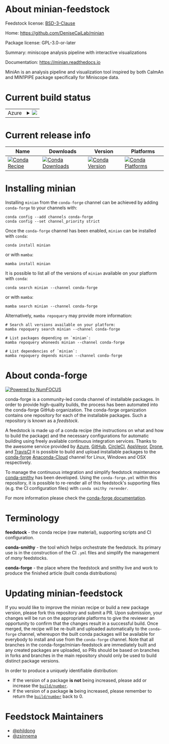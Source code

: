 About minian-feedstock
======================

Feedstock license: [BSD-3-Clause](https://github.com/conda-forge/minian-feedstock/blob/main/LICENSE.txt)

Home: https://github.com/DeniseCaiLab/minian

Package license: GPL-3.0-or-later

Summary: miniscope analysis pipeline with interactive visualizations

Documentation: https://minian.readthedocs.io

MiniAn is an analysis pipeline and visualization tool inspired by both
CaImAn and MIN1PIPE package specifically for Miniscope data.


Current build status
====================


<table>
    
  <tr>
    <td>Azure</td>
    <td>
      <details>
        <summary>
          <a href="https://dev.azure.com/conda-forge/feedstock-builds/_build/latest?definitionId=10785&branchName=main">
            <img src="https://dev.azure.com/conda-forge/feedstock-builds/_apis/build/status/minian-feedstock?branchName=main">
          </a>
        </summary>
        <table>
          <thead><tr><th>Variant</th><th>Status</th></tr></thead>
          <tbody><tr>
              <td>linux_64</td>
              <td>
                <a href="https://dev.azure.com/conda-forge/feedstock-builds/_build/latest?definitionId=10785&branchName=main">
                  <img src="https://dev.azure.com/conda-forge/feedstock-builds/_apis/build/status/minian-feedstock?branchName=main&jobName=linux&configuration=linux%20linux_64_" alt="variant">
                </a>
              </td>
            </tr><tr>
              <td>osx_64</td>
              <td>
                <a href="https://dev.azure.com/conda-forge/feedstock-builds/_build/latest?definitionId=10785&branchName=main">
                  <img src="https://dev.azure.com/conda-forge/feedstock-builds/_apis/build/status/minian-feedstock?branchName=main&jobName=osx&configuration=osx%20osx_64_" alt="variant">
                </a>
              </td>
            </tr><tr>
              <td>win_64</td>
              <td>
                <a href="https://dev.azure.com/conda-forge/feedstock-builds/_build/latest?definitionId=10785&branchName=main">
                  <img src="https://dev.azure.com/conda-forge/feedstock-builds/_apis/build/status/minian-feedstock?branchName=main&jobName=win&configuration=win%20win_64_" alt="variant">
                </a>
              </td>
            </tr>
          </tbody>
        </table>
      </details>
    </td>
  </tr>
</table>

Current release info
====================

| Name | Downloads | Version | Platforms |
| --- | --- | --- | --- |
| [![Conda Recipe](https://img.shields.io/badge/recipe-minian-green.svg)](https://anaconda.org/conda-forge/minian) | [![Conda Downloads](https://img.shields.io/conda/dn/conda-forge/minian.svg)](https://anaconda.org/conda-forge/minian) | [![Conda Version](https://img.shields.io/conda/vn/conda-forge/minian.svg)](https://anaconda.org/conda-forge/minian) | [![Conda Platforms](https://img.shields.io/conda/pn/conda-forge/minian.svg)](https://anaconda.org/conda-forge/minian) |

Installing minian
=================

Installing `minian` from the `conda-forge` channel can be achieved by adding `conda-forge` to your channels with:

```
conda config --add channels conda-forge
conda config --set channel_priority strict
```

Once the `conda-forge` channel has been enabled, `minian` can be installed with `conda`:

```
conda install minian
```

or with `mamba`:

```
mamba install minian
```

It is possible to list all of the versions of `minian` available on your platform with `conda`:

```
conda search minian --channel conda-forge
```

or with `mamba`:

```
mamba search minian --channel conda-forge
```

Alternatively, `mamba repoquery` may provide more information:

```
# Search all versions available on your platform:
mamba repoquery search minian --channel conda-forge

# List packages depending on `minian`:
mamba repoquery whoneeds minian --channel conda-forge

# List dependencies of `minian`:
mamba repoquery depends minian --channel conda-forge
```


About conda-forge
=================

[![Powered by
NumFOCUS](https://img.shields.io/badge/powered%20by-NumFOCUS-orange.svg?style=flat&colorA=E1523D&colorB=007D8A)](https://numfocus.org)

conda-forge is a community-led conda channel of installable packages.
In order to provide high-quality builds, the process has been automated into the
conda-forge GitHub organization. The conda-forge organization contains one repository
for each of the installable packages. Such a repository is known as a *feedstock*.

A feedstock is made up of a conda recipe (the instructions on what and how to build
the package) and the necessary configurations for automatic building using freely
available continuous integration services. Thanks to the awesome service provided by
[Azure](https://azure.microsoft.com/en-us/services/devops/), [GitHub](https://github.com/),
[CircleCI](https://circleci.com/), [AppVeyor](https://www.appveyor.com/),
[Drone](https://cloud.drone.io/welcome), and [TravisCI](https://travis-ci.com/)
it is possible to build and upload installable packages to the
[conda-forge](https://anaconda.org/conda-forge) [Anaconda-Cloud](https://anaconda.org/)
channel for Linux, Windows and OSX respectively.

To manage the continuous integration and simplify feedstock maintenance
[conda-smithy](https://github.com/conda-forge/conda-smithy) has been developed.
Using the ``conda-forge.yml`` within this repository, it is possible to re-render all of
this feedstock's supporting files (e.g. the CI configuration files) with ``conda smithy rerender``.

For more information please check the [conda-forge documentation](https://conda-forge.org/docs/).

Terminology
===========

**feedstock** - the conda recipe (raw material), supporting scripts and CI configuration.

**conda-smithy** - the tool which helps orchestrate the feedstock.
                   Its primary use is in the construction of the CI ``.yml`` files
                   and simplify the management of *many* feedstocks.

**conda-forge** - the place where the feedstock and smithy live and work to
                  produce the finished article (built conda distributions)


Updating minian-feedstock
=========================

If you would like to improve the minian recipe or build a new
package version, please fork this repository and submit a PR. Upon submission,
your changes will be run on the appropriate platforms to give the reviewer an
opportunity to confirm that the changes result in a successful build. Once
merged, the recipe will be re-built and uploaded automatically to the
`conda-forge` channel, whereupon the built conda packages will be available for
everybody to install and use from the `conda-forge` channel.
Note that all branches in the conda-forge/minian-feedstock are
immediately built and any created packages are uploaded, so PRs should be based
on branches in forks and branches in the main repository should only be used to
build distinct package versions.

In order to produce a uniquely identifiable distribution:
 * If the version of a package **is not** being increased, please add or increase
   the [``build/number``](https://docs.conda.io/projects/conda-build/en/latest/resources/define-metadata.html#build-number-and-string).
 * If the version of a package **is** being increased, please remember to return
   the [``build/number``](https://docs.conda.io/projects/conda-build/en/latest/resources/define-metadata.html#build-number-and-string)
   back to 0.

Feedstock Maintainers
=====================

* [@phildong](https://github.com/phildong/)
* [@zsinnema](https://github.com/zsinnema/)

